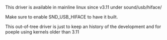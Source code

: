 This driver is available in mainline linux since v3.11 under sound/usb/hiface/

Make sure to enable SND_USB_HIFACE to have it built.

This out-of-tree driver is just to keep an history of the development and
for poeple using kernels older than 3.11
